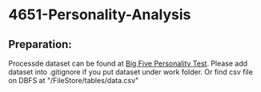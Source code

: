 # 4651-Personality-Analysis  
## Preparation:  
Processde dataset can be found at [Big Five Personality Test](https://hkustconnect-my.sharepoint.com/:f:/g/personal/wzhangbu_connect_ust_hk/EhVMIul0Fi9CtL1fvVLiSboBBiMWV4A-unGOMXPoXK6_Qw?e=f9hTWy). Please add dataset into .gitignore if you put dataset under work folder. Or find csv file on DBFS at "/FileStore/tables/data.csv"  
